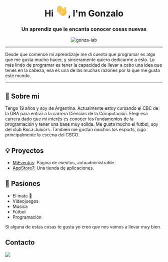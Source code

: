 <h1 align="center">Hi <img src="https://raw.githubusercontent.com/ABSphreak/ABSphreak/master/gifs/Hi.gif" width="40px" />, I'm Gonzalo</h1>
<h3 align="center">Un aprendiz que le encanta conocer cosas nuevas</h3>

<p align="center"> <img src="https://github-readme-stats.vercel.app/api/top-langs/?username=gonza-lab&layout=compact" alt="gonza-lab" /> </p>

-------

Desde que comencé mi aprendizaje me di cuenta que programar es algo que me gusta mucho hacer, y sinceramente quiero dedicarme a esto. Lo más lindo de programar es tener la capacidad de llevar a cabo una idea que tenes en la cabeza, esa es una de las muchas razones por la que me gusta este mundo.

-------
  
## 🧐 Sobre mi

Tengo 19 años y soy de Argentina. Actualmente estoy cursando el CBC de la UBA para entrar a la carrera Ciencias de la Computación. Elegí esa carrera dado que mi interés es conocer los fundamentos de la programación y tener una base muy solida. Me gusta mucho el futbol, soy del club Boca Juniors. Tambien me gustan muchos los esports, sigo principalmente la escena del CSGO.

## 💡 Proyectos

- [MiEventos](https://github.com/gonza-lab/mieventos-react): Pagina de eventos, autoadministrable.
- [AppStore7](https://github.com/gonza-lab/app-store): Una tienda de aplicaciones.

## 💖 Pasiones

- El mate 🧉
- Videojuegos
- Música
- Fútbol
- Programación

Si alguna de estas cosas te gusta yo creo que nos vamos a llevar muy bien.

## Contacto

<a target="_blank" href="https://www.linkedin.com/in/gonzadev/"><img src="https://img.shields.io/badge/linkedin%20-%230077B5.svg?&style=for-the-badge&logo=linkedin&logoColor=white"/></a>
